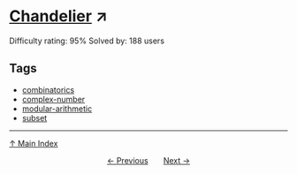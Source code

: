# [Chandelier](https://projecteuler.net/problem=768) ↗️

Difficulty rating: 95%
Solved by: 188 users
## Tags

- [combinatorics](../tags/combinatorics.md)
- [complex-number](../tags/complex-number.md)
- [modular-arithmetic](../tags/modular-arithmetic.md)
- [subset](../tags/subset.md)



---

[↑ Main Index](../README.md)


<div align=center><a href='767.md'>← Previous</a> &nbsp;&nbsp; &nbsp;&nbsp;  <a href='769.md'>Next →</a></div>
